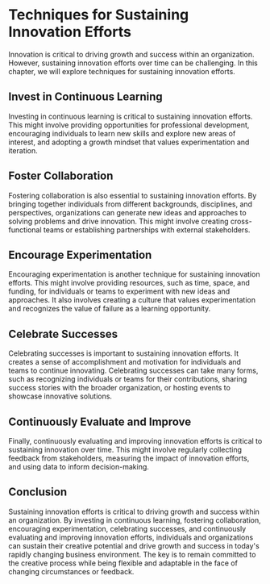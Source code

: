 # Techniques for Sustaining Innovation Efforts

Innovation is critical to driving growth and success within an organization. However, sustaining innovation efforts over time can be challenging. In this chapter, we will explore techniques for sustaining innovation efforts.

Invest in Continuous Learning
-----------------------------

Investing in continuous learning is critical to sustaining innovation efforts. This might involve providing opportunities for professional development, encouraging individuals to learn new skills and explore new areas of interest, and adopting a growth mindset that values experimentation and iteration.

Foster Collaboration
--------------------

Fostering collaboration is also essential to sustaining innovation efforts. By bringing together individuals from different backgrounds, disciplines, and perspectives, organizations can generate new ideas and approaches to solving problems and drive innovation. This might involve creating cross-functional teams or establishing partnerships with external stakeholders.

Encourage Experimentation
-------------------------

Encouraging experimentation is another technique for sustaining innovation efforts. This might involve providing resources, such as time, space, and funding, for individuals or teams to experiment with new ideas and approaches. It also involves creating a culture that values experimentation and recognizes the value of failure as a learning opportunity.

Celebrate Successes
-------------------

Celebrating successes is important to sustaining innovation efforts. It creates a sense of accomplishment and motivation for individuals and teams to continue innovating. Celebrating successes can take many forms, such as recognizing individuals or teams for their contributions, sharing success stories with the broader organization, or hosting events to showcase innovative solutions.

Continuously Evaluate and Improve
---------------------------------

Finally, continuously evaluating and improving innovation efforts is critical to sustaining innovation over time. This might involve regularly collecting feedback from stakeholders, measuring the impact of innovation efforts, and using data to inform decision-making.

Conclusion
----------

Sustaining innovation efforts is critical to driving growth and success within an organization. By investing in continuous learning, fostering collaboration, encouraging experimentation, celebrating successes, and continuously evaluating and improving innovation efforts, individuals and organizations can sustain their creative potential and drive growth and success in today's rapidly changing business environment. The key is to remain committed to the creative process while being flexible and adaptable in the face of changing circumstances or feedback.
